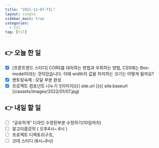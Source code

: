 ```yaml
---
title: "2021-12-07-TIL"
layout: single
sidebar_main: true
categories: 
  - til
tag: [til]
---
```


## 👉 오늘 한 일

- [x]  [프론트엔드 스터디] CORS를 대처하는 방법과 우회하는 방법, CSS에는 Box-model이라는 것이있습니다. 이때 width의 값을 차지하는 크기는 어떻게 될까요?
- [x]  맨토링숙제 : 모달 부분 완성
- [x]  프로젝트 컴포넌트 나누기
  ![이미지]({{ site.url }}{{ site.baseurl }}/assets/images/2022/01/07.jpg)

## 👉 내일 할 일

- [ ]  “공유하개” 디자인 수정된부분 수정하기(10일까지)
- [ ]  알고리즘강의 ( 오후4시~ 6시 )
- [ ]  프로젝트 디렉토리구조,
- [ ]  코테 스터디 (8시~9시)

<br /><br /><br /><br />
